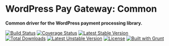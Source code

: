 # WordPress Pay Gateway: Common

**Common driver for the WordPress payment processing library.**

[![Build Status](https://travis-ci.org/wp-pay-gateways/common.svg?branch=develop)](https://travis-ci.org/wp-pay-gateways/common)
[![Coverage Status](https://coveralls.io/repos/wp-pay-gateways/common/badge.svg?branch=master&service=github)](https://coveralls.io/github/wp-pay-gateways/common?branch=master)
[![Latest Stable Version](https://poser.pugx.org/wp-pay-gateways/common/v/stable.svg)](https://packagist.org/packages/wp-pay-gateways/common)
[![Total Downloads](https://poser.pugx.org/wp-pay-gateways/common/downloads.svg)](https://packagist.org/packages/wp-pay-gateways/common)
[![Latest Unstable Version](https://poser.pugx.org/wp-pay-gateways/common/v/unstable.svg)](https://packagist.org/packages/wp-pay-gateways/common)
[![License](https://poser.pugx.org/wp-pay-gateways/common/license.svg)](https://packagist.org/packages/wp-pay-gateways/common)
[![Built with Grunt](https://cdn.gruntjs.com/builtwith.png)](http://gruntjs.com/)

